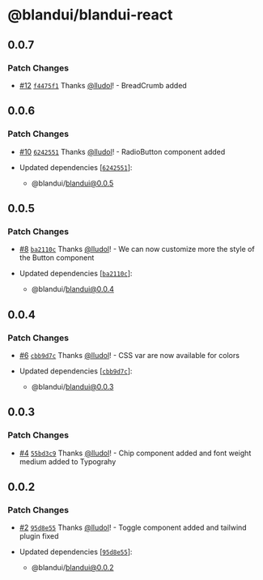 # @blandui/blandui-react

## 0.0.7

### Patch Changes

- [#12](https://github.com/Bland-UI/blandui/pull/12) [`f4475f1`](https://github.com/Bland-UI/blandui/commit/f4475f1f0bd3a434a0c481b568e17c89f06e9980) Thanks [@lludol](https://github.com/lludol)! - BreadCrumb added

## 0.0.6

### Patch Changes

- [#10](https://github.com/Bland-UI/blandui/pull/10) [`6242551`](https://github.com/Bland-UI/blandui/commit/6242551e13fb7ca2ed789d1afaab91250b5c9fce) Thanks [@lludol](https://github.com/lludol)! - RadioButton component added

- Updated dependencies [[`6242551`](https://github.com/Bland-UI/blandui/commit/6242551e13fb7ca2ed789d1afaab91250b5c9fce)]:
  - @blandui/blandui@0.0.5

## 0.0.5

### Patch Changes

- [#8](https://github.com/Bland-UI/blandui/pull/8) [`ba2110c`](https://github.com/Bland-UI/blandui/commit/ba2110c46af8a34a9903366dd4457b4b097a6ca8) Thanks [@lludol](https://github.com/lludol)! - We can now customize more the style of the Button component

- Updated dependencies [[`ba2110c`](https://github.com/Bland-UI/blandui/commit/ba2110c46af8a34a9903366dd4457b4b097a6ca8)]:
  - @blandui/blandui@0.0.4

## 0.0.4

### Patch Changes

- [#6](https://github.com/Bland-UI/blandui/pull/6) [`cbb9d7c`](https://github.com/Bland-UI/blandui/commit/cbb9d7c55aee4802f9f0d964573245c5f9483bc2) Thanks [@lludol](https://github.com/lludol)! - CSS var are now available for colors

- Updated dependencies [[`cbb9d7c`](https://github.com/Bland-UI/blandui/commit/cbb9d7c55aee4802f9f0d964573245c5f9483bc2)]:
  - @blandui/blandui@0.0.3

## 0.0.3

### Patch Changes

- [#4](https://github.com/Bland-UI/blandui/pull/4) [`55bd3c9`](https://github.com/Bland-UI/blandui/commit/55bd3c9b95006d6cb50cb4ef6d20c6f993d6c923) Thanks [@lludol](https://github.com/lludol)! - Chip component added and font weight medium added to Typograhy

## 0.0.2

### Patch Changes

- [#2](https://github.com/Bland-UI/blandui/pull/2) [`95d8e55`](https://github.com/Bland-UI/blandui/commit/95d8e55f0a960132a7c80ca0ec3db8882ce83d2b) Thanks [@lludol](https://github.com/lludol)! - Toggle component added and tailwind plugin fixed

- Updated dependencies [[`95d8e55`](https://github.com/Bland-UI/blandui/commit/95d8e55f0a960132a7c80ca0ec3db8882ce83d2b)]:
  - @blandui/blandui@0.0.2
